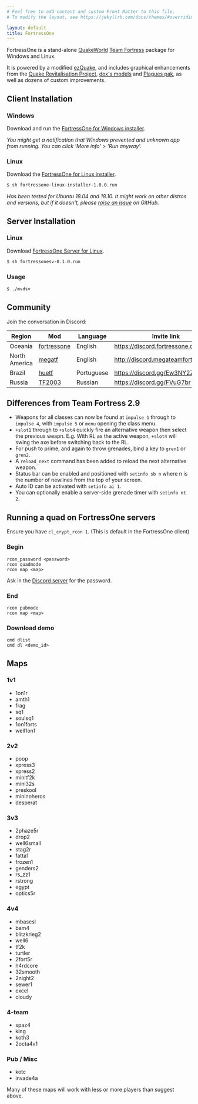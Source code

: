 ```yaml
---
# Feel free to add content and custom Front Matter to this file.
# To modify the layout, see https://jekyllrb.com/docs/themes/#overriding-theme-defaults

layout: default
title: FortressOne
---
```



FortressOne is a stand-alone
[QuakeWorld](https://www.idsoftware.com/en-gb#section-games)
[Team Fortress](https://web.archive.org/web/20131005123834/http://www.planetfortress.com/teamfortress/)
package for Windows and Linux.

It is powered by a modified [ezQuake](https://ezquake.github.io/), and includes
graphical enhancements from the [Quake Revitalisation Project](https://qrp.quakeone.com/),
[dox's models](https://www.quaddicted.com/webarchive/www.planetfortress.com/tfdone_easy/dox/index.html)
and [Plagues pak](http://members.optusnet.com.au/~plaguespak/), as well as
dozens of custom improvements.


## Client Installation

### Windows

Download and run the [FortressOne for Windows installer](https://github.com/FortressOne/windows-installer/releases/latest).

_You might get a notification that Windows prevented and unknown app from
running. You can click 'More info' > 'Run anyway'._


### Linux

Download the [FortressOne for Linux installer](https://github.com/FortressOne/linux-installer/releases/latest).

```bash
$ sh fortressone-linux-installer-1.0.0.run
```

_Has been tested for Ubuntu 18.04 and 18.10. It might work on other distros and versions,
but if it doesn't, please
[raise an issue](https://github.com/FortressOne/linux-installer/issues/new)
on GitHub._


## Server Installation

### Linux

Download [FortressOne Server for Linux](https://github.com/FortressOne/linux-server-installer/releases/latest).

```bash
$ sh fortressonesv-0.1.0.run
```


### Usage

```bash
$ ./mvdsv
```


## Community

Join the conversation in Discord:

| Region        | Mod                                                          | Language   | Invite link                           |
|---------------|--------------------------------------------------------------|------------|---------------------------------------|
| Oceania       | [fortressone](https://github.com/FortressOne/server-qwprogs) | English    | <https://discord.fortressone.org>     |
| North America | [megatf](https://github.com/alissa0/MegaTFCE)                | English    | <http://discord.megateamfortress.com> |
| Brazil        | [huetf](https://github.com/gmtandi/huetf)                    | Portuguese | <https://discord.gg/Ew3NY2Z>          |
| Russia        | [TF2003](https://github.com/angeld29/TF2003-qvm)             | Russian    | <https://discord.gg/FVuG7br>          |


## Differences from Team Fortress 2.9

* Weapons for all classes can now be found at `impulse 1` through to `impulse
  4`, with `impulse 5` or `menu` opening the class menu.
* `+slot1` through to `+slot4` quickly fire an alternative weapon then select
  the previous weapn. E.g. With RL as the active weapon, `+slot4` will swing
  the axe before switching back to the RL.
* For push to prime, and again to throw grenades, bind a key to `gren1` or
  `gren2`.
* A `reload_next` command has been added to reload the next alternative weapon.
* Status bar can be enabled and positioned with `setinfo sb n` where n is the
  number of newlines from the top of your screen.
* Auto ID can be activated with `setinfo ai 1`.
* You can optionally enable a server-side grenade timer with `setinfo nt 2`.


## Running a quad on FortressOne servers

Ensure you have `cl_crypt_rcon 1`. (This is default in the FortressOne client)

### Begin

```
rcon_password <password>
rcon quadmode
rcon map <map>
```

Ask in the [Discord server](https://discord.fortressone.org) for the password.



### End

```
rcon pubmode
rcon map <map>
```


### Download demo

```
cmd dlist
cmd dl <demo_id>
```


## Maps


### 1v1

- 1on1r
- amth1
- frag
- sq1
- soulsq1
- 1on1forts
- well1on1


### 2v2

- poop
- xpress3
- xpress2
- minitf2k
- mini32s
- preskool
- mininoheros
- desperat


### 3v3

- 2phaze5r
- drop2
- well6small
- stag2r
- fatta1
- frozen1
- genders2
- rs_zz1
- rstrong
- egypt
- optics5r


### 4v4

- mbasesl
- bam4
- blitzkrieg2
- well6
- tf2k
- turtler
- 2fort5r
- h4rdcore
- 32smooth
- 2night2
- sewer1
- excel
- cloudy


### 4-team

- spaz4
- king
- koth3
- 2octa4v1


### Pub / Misc

- kotc
- invade4a


Many of these maps will work with less or more players than suggest above.
